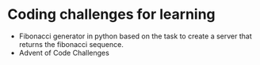 # Coding challenges for learning

- Fibonacci generator in python based on the task to create a server that returns the fibonacci sequence.
- Advent of Code Challenges
